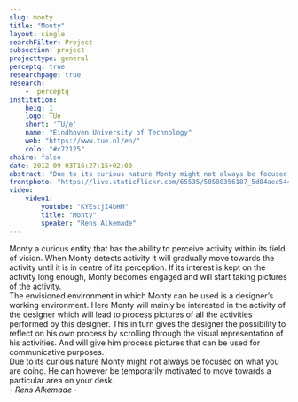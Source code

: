 ```yaml
---
slug: monty
title: "Monty"
layout: single
searchFilter: Project
subsection: project
projecttype: general
perceptq: true
researchpage: true
research: 
    -  perceptq
institution:
    heig: 1
    logo: TUe
    short: 'TU/e'
    name: "Eindhoven University of Technology"
    web: "https://www.tue.nl/en/"
    colo: "#c72125"
chaire: false
date: 2012-09-03T16:27:15+02:00
abstract: "Due to its curious nature Monty might not always be focused on what you are doing. He can however be temporarily motivated to move towards a particular area on your desk.<br/>by Rens Alkemade"
frontphoto: "https://live.staticflickr.com/65535/50588356187_5d84aee544.jpg"
video:
    video1:
        youtube: "KYEstjI4bHM"
        title: "Monty"
        speaker: "Rens Alkemade"
---
```

Monty a curious entity that has the ability to perceive activity within its field of vision. When Monty detects activity it will gradually move towards the activity until it is in centre of its perception. If its interest is kept on the activity long enough, Monty becomes engaged and will start taking pictures of the activity.  
The envisioned environment in which Monty can be used is a designer’s working environment. Here Monty will mainly be interested in the activity of the designer which will lead to process pictures of all the activities performed by this designer. This in turn gives the designer the possibility to reflect on his own process by scrolling through the visual representation of his activities. And will give him process pictures that can be used for communicative purposes.  
Due to its curious nature Monty might not always be focused on what you are doing. He can however be temporarily motivated to move towards a particular area on your desk.  
*- Rens Alkemade -*

